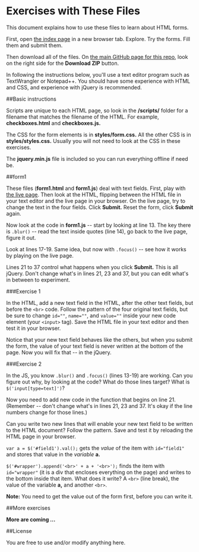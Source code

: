 Exercises with These Files
==========================

This document explains how to use these files to learn about HTML forms.

First, open [the index page](http://macloo.github.io/html-forms-examples/index.html) in a new browser tab. Explore. Try the forms. Fill them and submit them.

Then download all of the files. On [the main GitHub page for this repo](https://github.com/macloo/html-forms-examples), look on the right side for the **Download ZIP** button.

In following the instructions below, you'll use a text editor program such as TextWrangler or Notepad++. You should have some experience with HTML and CSS, and experience with jQuery is recommended. 

##Basic instructions

Scripts are unique to each HTML page, so look in the **/scripts/** folder for a filename that matches the filename of the HTML. For example, **checkboxes.html** and **checkboxes.js.**

The CSS for the form elements is in **styles/form.css.** All the other CSS is in **styles/styles.css.** Usually you will not need to look at the CSS in these exercises.

The **jquery.min.js** file is included so you can run everything offline if need be.

##form1

These files (**form1.html** and **form1.js**) deal with text fields. First, play with [the live page](http://macloo.github.io/html-forms-examples/form1.html). Then look at the HTML, flipping between the HTML file in your text editor and the live page in your browser. On the live page, try to change the text in the four fields. Click **Submit.** Reset the form, click **Submit** again.

Now look at the code in **form1.js** -- start by looking at line 13. The key there is `.blur()` -- read the text inside quotes (line 14), go back to the live page, figure it out.

Look at lines 17-19. Same idea, but now with `.focus()` -- see how it works by playing on the live page.

Lines 21 to 37 control what happens when you click **Submit.** This is all jQuery. Don't change what's in lines 21, 23 and 37, but you can edit what's in between to experiment.

###Exercise 1

In the HTML, add a new text field in the HTML, after the other text fields, but before the `<br>` code. Follow the pattern of the four original text fields, but be sure to change `id=""`, `name=""`, and `value=""` inside your new code element (your `<input>` tag). Save the HTML file in your text editor and then test it in your browser.

Notice that your new text field behaves like the others, but when you submit the form, the value of your text field is never written at the bottom of the page. Now you will fix that -- in the jQuery.

###Exercise 2

In the JS, you know `.blur()` and `.focus()` (lines 13-19) are working. Can you figure out why, by looking at the code? What do those lines target? What is `$('input[type=text]')`?

Now you need to add new code in the function that begins on line 21. (Remember -- don't change what's in lines 21, 23 and 37. It's okay if the line numbers change for those lines.)

Can you write two new lines that will enable your new text field to be written to the HTML document? Follow the pattern. Save and test it by reloading the HTML page in your browser.

`var a = $('#field1').val();` gets the *value* of the item with `id="field1"` and stores that value in the *variable* **a.**

`$('#wrapper').append('<br>' + a + '<br>');` finds the item with `id="wrapper"` (it is a div that encloses everything on the page) and writes to the bottom inside that item. What does it write? A `<br>` (line break), the value of the variable **a,** and another `<br>`.

**Note:** You need to get the value out of the form first, before you can write it.

##More exercises

**More are coming ...**

##License

You are free to use and/or modify anything here.
